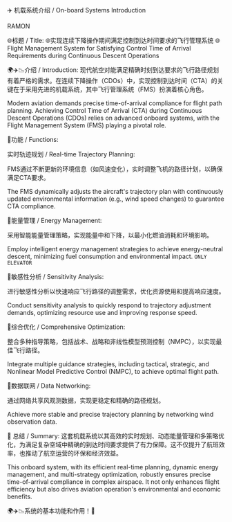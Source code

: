 ✈️ 机载系统介绍 / On-board Systems Introduction

RAMON

🌐标题 / Title:
🌐实现连续下降操作期间满足控制到达时间要求的飞行管理系统
🌐Flight Management System for Satisfying Control Time of Arrival Requirements during Continuous Descent Operations

🌍✈️📉介绍 / Introduction:
现代航空对能满足精确时刻到达要求的飞行路径规划有着严格的需求。在连续下降操作（CDOs）中，实现控制到达时间（CTA）的关键在于采用先进的机载系统，其中飞行管理系统（FMS）扮演着核心角色。

Modern aviation demands precise time-of-arrival compliance for flight path planning. Achieving Control Time of Arrival (CTA) during Continuous Descent Operations (CDOs) relies on advanced onboard systems, with the Flight Management System (FMS) playing a pivotal role.

📌功能 / Functions:

实时轨迹规划 / Real-time Trajectory Planning:

FMS通过不断更新的环境信息（如风速变化），实时调整飞机的路径计划，以确保满足CTA要求。

The FMS dynamically adjusts the aircraft's trajectory plan with continuously updated environmental information (e.g., wind speed changes) to guarantee CTA compliance.

📌能量管理 / Energy Management:

采用智能能量管理策略，实现能量中和下降，以最小化燃油消耗和环境影响。

Employ intelligent energy management strategies to achieve energy-neutral descent, minimizing fuel consumption and environmental impact. `ONLY ELEVATOR`

📌敏感性分析 / Sensitivity Analysis:

进行敏感性分析以快速响应飞行路径的调整需求，优化资源使用和提高响应速度。

Conduct sensitivity analysis to quickly respond to trajectory adjustment demands, optimizing resource use and improving response speed.

📌综合优化 / Comprehensive Optimization:

整合多种指导策略，包括战术、战略和非线性模型预测控制（NMPC），以实现最佳飞行路径。

Integrate multiple guidance strategies, including tactical, strategic, and Nonlinear Model Predictive Control (NMPC), to achieve optimal flight path.

📌数据联网 / Data Networking:

通过网络共享风观测数据，实现更稳定和精确的路径规划。

Achieve more stable and precise trajectory planning by networking wind observation data.

🎯  总结 / Summary:
这套机载系统以其高效的实时规划、动态能量管理和多策略优化，为满足复杂空域中精确的到达时间要求提供了有力保障。这不仅提升了航班效率，也推动了航空运营的环保和经济效益。

This onboard system, with its efficient real-time planning, dynamic energy management, and multi-strategy optimization, robustly ensures precise time-of-arrival compliance in complex airspace. It not only enhances flight efficiency but also drives aviation operation's environmental and economic benefits.

🌍✈️📉系统的基本功能和作用！📘